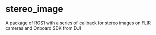 # stereo_image
A package of ROS1 with a series of callback for stereo images on FLIR cameras and Onboard SDK from DJI
